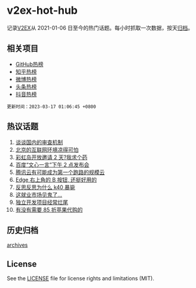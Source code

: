 # v2ex-hot-hub

 记录[V2EX](https://www.v2ex.com/)从 2021-01-06 日至今的热门话题。每小时抓取一次数据，按天[归档](archives)。
 
 ## 相关项目

- [GitHub热榜](https://github.com/lonnyzhang423/github-hot-hub)
- [知乎热榜](https://github.com/lonnyzhang423/zhihu-hot-hub)
- [微博热榜](https://github.com/lonnyzhang423/weibo-hot-hub)
- [头条热榜](https://github.com/lonnyzhang423/toutiao-hot-hub)
- [抖音热榜](https://github.com/lonnyzhang423/douyin-hot-hub)


 `更新时间：2023-03-17 01:06:45 +0800`

## 热议话题

1. [谈谈国内的审查机制](https://www.v2ex.com/t/924491)
1. [北京的互联网环境凉得可怕](https://www.v2ex.com/t/924408)
1. [彩虹岛开放邀请 2 天?我求个药](https://www.v2ex.com/t/924457)
1. [百度“文心一言”下午 2 点发布会](https://www.v2ex.com/t/924383)
1. [腾讯云有可能成为第一个跑路的规模云](https://www.v2ex.com/t/924375)
1. [Edge 右上角的 B 按钮, 还挺好用的](https://www.v2ex.com/t/924456)
1. [反思反思为什么 k40 暴毙](https://www.v2ex.com/t/924494)
1. [这就业市场见鬼了...](https://www.v2ex.com/t/924468)
1. [独立开发项目经常烂尾](https://www.v2ex.com/t/924434)
1. [有没有需要 85 折苹果代购的](https://www.v2ex.com/t/924382)

## 历史归档

[archives](archives)

## License

See the [LICENSE](LICENSE) file for license rights and limitations (MIT).
